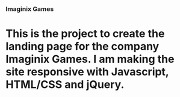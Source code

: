 ### Imaginix Games 

# This is the project to create the landing page for the company Imaginix Games.  I am making the site responsive with Javascript, HTML/CSS and jQuery.
